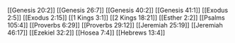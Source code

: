 [[Genesis 20:2]]
[[Genesis 26:7]]
[[Genesis 40:2]]
[[Genesis 41:1]]
[[Exodus 2:5]]
[[Exodus 2:15]]
[[1 Kings 3:1]]
[[2 Kings 18:21]]
[[Esther 2:2]]
[[Psalms 105:4]]
[[Proverbs 6:29]]
[[Proverbs 29:12]]
[[Jeremiah 25:19]]
[[Jeremiah 46:17]]
[[Ezekiel 32:2]]
[[Hosea 7:4]]
[[Hebrews 13:4]]
